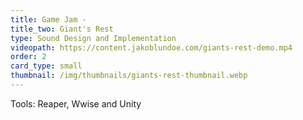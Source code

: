 ```yaml
---
title: Game Jam -
title_two: Giant's Rest
type: Sound Design and Implementation
videopath: https://content.jakoblundoe.com/giants-rest-demo.mp4
order: 2
card_type: small
thumbnail: /img/thumbnails/giants-rest-thumbnail.webp
---
```

Tools: Reaper, Wwise and Unity